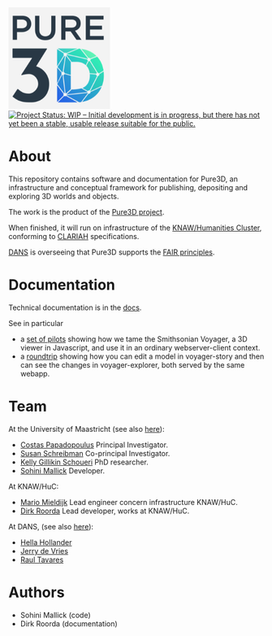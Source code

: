 ![logo](images/pure3d.png)
[![Project Status: WIP – Initial development is in progress, but there has not yet been a stable, usable release suitable for the public.](https://www.repostatus.org/badges/latest/wip.svg)](https://www.repostatus.org/#wip)


# About
This repository contains software and documentation for Pure3D, an infrastructure and conceptual framework for publishing, depositing and exploring 3D worlds and objects.

The work is the product of the [Pure3D project](https://pure3d.eu). 

When finished, it will run on infrastructure of the [KNAW/Humanities Cluster](https://huc.knaw.nl), conforming to [CLARIAH](https://github.com/CLARIAH/clariah-plus) specifications.

[DANS](https://dans.knaw.nl/nl/) is overseeing that Pure3D supports the [FAIR principles](https://www.go-fair.org/fair-principles/).

# Documentation
Technical documentation is in the [docs](https://github.com/CLARIAH/pure3d/blob/main/docs/index.md).

See in particular

* a [set of pilots](https://github.com/CLARIAH/pure3d/blob/main/docs/pilots/voyager.md)
  showing how we tame the Smithsonian Voyager, a 3D viewer in Javascript, and use it in an ordinary
  webserver-client context.
* a [roundtrip](https://github.com/CLARIAH/pure3d/blob/main/docs/pilots/roundtrip.md)
  showing how you can edit a model in voyager-story and then can see the changes in voyager-explorer,
  both served by the same webapp.

# Team
At the University of Maastricht (see also [here](https://pure3d.eu/index.php/about/team/)):

* [Costas Papadopoulus](https://www.linkedin.com/in/susan-schreibman-818240155/) Principal Investigator.
* [Susan Schreibman](https://www.linkedin.com/in/susan-schreibman-818240155/) Co-principal Investigator.
* [Kelly Gillikin Schoueri]() PhD researcher.
* [Sohini Mallick](https://nl.linkedin.com/in/sohini-mallick) Developer.

At KNAW/HuC:
* [Mario Mieldijk](https://nl.linkedin.com/in/mario-mieldijk-8b640422) Lead engineer concern infrastructure KNAW/HuC.
* [Dirk Roorda](https://pure.knaw.nl/portal/en/persons/dirk-roorda) Lead developer, works at KNAW/HuC.

At DANS, (see also [here](https://dans.knaw.nl/en/collaborations/pure3d/)):
* [Hella Hollander](https://pure.knaw.nl/portal/en/persons/hella-hollander)
* [Jerry de Vries](https://pure.knaw.nl/portal/en/persons/jerry-de-vries)
* [Raul Tavares](https://dans.knaw.nl/en/about/team/)

# Authors
* Sohini Mallick (code)
* Dirk Roorda (documentation)


